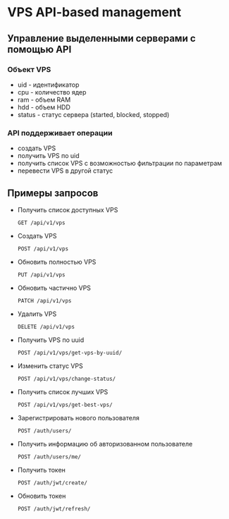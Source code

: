# VPS API-based management

## Управление выделенными серверами с помощью API

### Объект VPS
- uid - идентификатор
- cpu - количество ядер
- ram - объем RAM
- hdd - объем HDD
- status - статус сервера (started, blocked, stopped)

### API поддерживает операции
- создать VPS
- получить VPS по uid
- получить список VPS с возможностью фильтрации по параметрам
- перевести VPS в другой статус

## Примеры запросов

- Получить список доступных VPS

    ```GET /api/v1/vps```
    
- Создать VPS

    ```POST /api/v1/vps```
    
- Обновить полностью VPS

    ```PUT /api/v1/vps```
    
- Обновить частично VPS

    ```PATCH /api/v1/vps```
    
- Удалить VPS

    ```DELETE /api/v1/vps```

- Получить VPS по uuid

    ```POST /api/v1/vps/get-vps-by-uuid/```
    
- Изменить статус VPS

    ```POST /api/v1/vps/change-status/```
    
- Получить список лучших VPS

    ```POST /api/v1/vps/get-best-vps/```
    
- Зарегистрировать нового пользователя

    ```POST /auth/users/```
    
- Получить информацию об авторизованном пользователе

    ```POST /auth/users/me/```
    
- Получить токен

    ```POST /auth/jwt/create/```

- Обновить токен

    ```POST /auth/jwt/refresh/```
